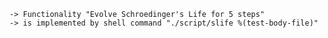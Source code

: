     -> Functionality "Evolve Schroedinger's Life for 5 steps"
    -> is implemented by shell command "./script/slife %(test-body-file)"
